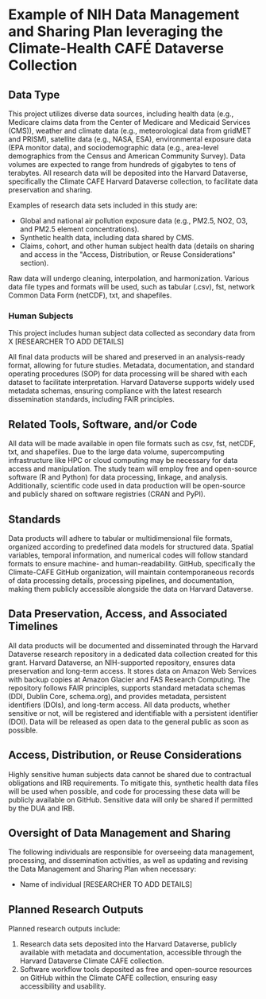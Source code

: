 # Example of NIH Data Management and Sharing Plan leveraging the Climate-Health CAFÉ Dataverse Collection

## Data Type

This project utilizes diverse data sources, including health data (e.g., Medicare claims data from the Center of Medicare and Medicaid Services (CMS)), weather and climate data (e.g., meteorological data from gridMET and PRISM), satellite data (e.g., NASA, ESA), environmental exposure data (EPA monitor data), and sociodemographic data (e.g., area-level demographics from the Census and American Community Survey). Data volumes are expected to range from hundreds of gigabytes to tens of terabytes. All research data will be deposited into the Harvard Dataverse, specifically the Climate CAFE Harvard Dataverse collection, to facilitate data preservation and sharing.

Examples of research data sets included in this study are:
- Global and national air pollution exposure data (e.g., PM2.5, NO2, O3, and PM2.5 element concentrations).
- Synthetic health data, including data shared by CMS.
- Claims, cohort, and other human subject health data (details on sharing and access in the "Access, Distribution, or Reuse Considerations" section).

Raw data will undergo cleaning, interpolation, and harmonization. Various data file types and formats will be used, such as tabular (.csv), fst, network Common Data Form (netCDF), txt, and shapefiles.

### Human Subjects

This project includes human subject data collected as secondary data from X [RESEARCHER TO ADD DETAILS]

All final data products will be shared and preserved in an analysis-ready format, allowing for future studies. Metadata, documentation, and standard operating procedures (SOP) for data processing will be shared with each dataset to facilitate interpretation. Harvard Dataverse supports widely used metadata schemas, ensuring compliance with the latest research dissemination standards, including FAIR principles.

## Related Tools, Software, and/or Code

All data will be made available in open file formats such as csv, fst, netCDF, txt, and shapefiles. Due to the large data volume, supercomputing infrastructure like HPC or cloud computing may be necessary for data access and manipulation. The study team will employ free and open-source software (R and Python) for data processing, linkage, and analysis. Additionally, scientific code used in data production will be open-source and publicly shared on software registries (CRAN and PyPI).

## Standards

Data products will adhere to tabular or multidimensional file formats, organized according to predefined data models for structured data. Spatial variables, temporal information, and numerical codes will follow standard formats to ensure machine- and human-readability. GitHub, specifically the Climate-CAFE GitHub organization, will maintain contemporaneous records of data processing details, processing pipelines, and documentation, making them publicly accessible alongside the data on Harvard Dataverse.

## Data Preservation, Access, and Associated Timelines

All data products will be documented and disseminated through the Harvard Dataverse research repository in a dedicated data collection created for this grant. Harvard Dataverse, an NIH-supported repository, ensures data preservation and long-term access. It stores data on Amazon Web Services with backup copies at Amazon Glacier and FAS Research Computing. The repository follows FAIR principles, supports standard metadata schemas (DDI, Dublin Core, schema.org), and provides metadata, persistent identifiers (DOIs), and long-term access. All data products, whether sensitive or not, will be registered and identifiable with a persistent identifier (DOI). Data will be released as open data to the general public as soon as possible.

## Access, Distribution, or Reuse Considerations

Highly sensitive human subjects data cannot be shared due to contractual obligations and IRB requirements. To mitigate this, synthetic health data files will be used when possible, and code for processing these data will be publicly available on GitHub. Sensitive data will only be shared if permitted by the DUA and IRB.

## Oversight of Data Management and Sharing

The following individuals are responsible for overseeing data management, processing, and dissemination activities, as well as updating and revising the Data Management and Sharing Plan when necessary:

- Name of individual [RESEARCHER TO ADD DETAILS]

## Planned Research Outputs

Planned research outputs include:

1. Research data sets deposited into the Harvard Dataverse, publicly available with metadata and documentation, accessible through the Harvard Dataverse Climate CAFE collection.
2. Software workflow tools deposited as free and open-source resources on GitHub within the Climate CAFE collection, ensuring easy accessibility and usability.

